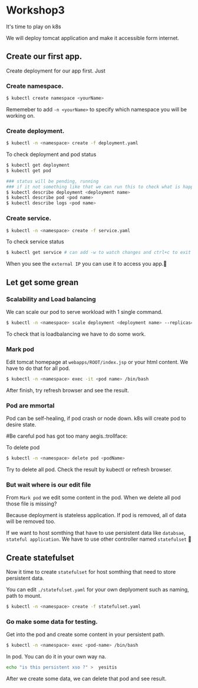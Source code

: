 # Workshop3
It's time to play on k8s

We will deploy tomcat application and make it accessible form internet. 



## Create our first app.
Create deployment for our app first. 
Just 

### Create namespace.
```sh
$ kubectl create namespace <yourName>
```

Rememeber to add `-n <yourName>` to specify which namespace you will be working on.

### Create deployment.
```sh
$ kubectl -n <namespace> create -f deployment.yaml
```

To check deployment and pod status
```sh
$ kubectl get deployment
$ kubectl get pod

### status will be pending, running 
### if it not something like that we can run this to check what is happen
$ kubectl describe deployment <deployment name>
$ kubectl describe pod <pod name> 
$ kubectl describe logs <pod name>
```


### Create service.
```sh
$ kubectl -n <namespace> create -f service.yaml
```
To check service status
```sh
$ kubectl get service # can add -w to watch changes and ctrl+c to exit
```
When you see the `external IP` you can use it to access you app.:tada:

## Let get some grean

### Scalability and Load balancing  
We can scale our pod to serve workload with 1 single command.

```sh
$ kubectl -n <namespace> scale deployment <deployment name> --replicas=<Number of pod | just 2 or 3 is enough nah we have limited budget :cry:>
``` 

To check that is loadbalancing we have to do some work. 

### Mark pod
Edit tomcat homepage at `webapps/ROOT/index.jsp` or your html content. We have to do that for all pod. 

```sh
$ kubectl -n <namespace> exec -it <pod name> /bin/bash
```

After finish, try refresh browser and see the result.

### Pod are mmortal
Pod can be self-healing, if pod crash or node down. k8s will create pod to desire state.

#Be careful pod has got too many aegis.:trollface: 

To delete pod 
```sh
$ kubectl -n <namespace> delete pod <podName>
```
Try to delete all pod.
Check the result by kubectl or refresh browser.
 

### But wait where is our edit file

From `Mark pod` we edit some content in the pod. When we delete all pod those file is missing? 

Because deployment is stateless application. If pod is removed, all of data will be removed too.

If we want to host somthing that have to use persistent data like `databsae`, `stateful application`. We have to use other controller named `statefulset` :floppy_disk:

## Create statefulset 
Now it time to create `statefulset` for host somthing that need to store persistent data.


You can edit `./statefulset.yaml` for your own deplyoment such as naming, path to mount.

```sh
$ kubectl -n <namespace> create -f statefulset.yaml
```

### Go make some data for testing.

Get into the pod and create some content in your persistent path.

```sh
$ kubectl -n <namespace> exec <pod-name> /bin/bash
```
In pod. You can do it in your own way na.
```sh
echo "is this persistent xso ?" >  yesitis
```

After we create some data, we can delete that pod and see result.





